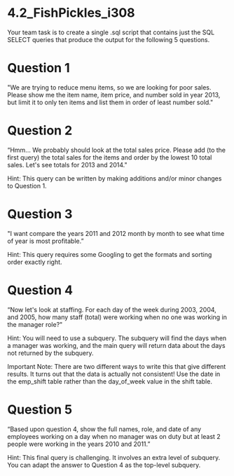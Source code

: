 # 4.2_FishPickles_i308
Your team task is to create a single .sql script that contains just the SQL SELECT queries that produce the output for the following 5 questions.

# Question 1

"We are trying to reduce menu items, so we are looking for poor sales. Please show me the item name, item price, and number sold in year 2013, but limit it to only ten items and list them in order of least number sold."

# Question 2

“Hmm... We probably should look at the total sales price. Please add (to the first query) the total sales for the items and order by the lowest 10 total sales. Let's see totals for 2013 and 2014."

Hint: This query can be written by making additions and/or minor changes to Question 1.

# Question 3
"I want compare the years 2011 and 2012 month by month to see what time of year is most profitable.”

Hint: This query requires some Googling to get the formats and sorting order exactly right.

# Question 4
“Now let's look at staffing. For each day of the week during 2003, 2004, and 2005, how many staff (total) were working when no one was working in the manager role?"

Hint: You will need to use a subquery. The subquery will find the days when a manager was working, and the main query will return data about the days not returned by the subquery.

Important Note: There are two different ways to write this that give different results. It turns out that the data is actually not consistent! Use the date in the emp_shift table rather than the day_of_week value in the shift table.

# Question 5
“Based upon question 4, show the full names, role, and date of any employees working on a day when no manager was on duty but at least 2 people were working in the years 2010 and 2011.”

Hint: This final query is challenging. It involves an extra level of subquery. You can adapt the answer to Question 4 as the top-level subquery.
